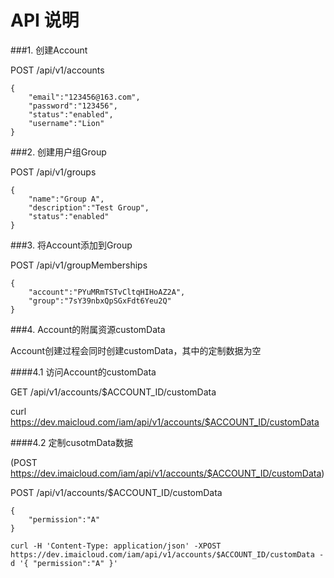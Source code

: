 # API 说明

###1. 创建Account

POST /api/v1/accounts

```
{
    "email":"123456@163.com",
    "password":"123456",
    "status":"enabled",
    "username":"Lion"
}
```

###2. 创建用户组Group

POST /api/v1/groups

```
{
    "name":"Group A",
    "description":"Test Group",
    "status":"enabled"
}
```

###3. 将Account添加到Group

POST /api/v1/groupMemberships

```
{
    "account":"PYuMRmTSTvCltqHIHoAZ2A",
    "group":"7sY39nbxQpSGxFdt6Yeu2Q"
}
```

###4. Account的附属资源customData

Account创建过程会同时创建customData，其中的定制数据为空

####4.1 访问Account的customData

GET /api/v1/accounts/$ACCOUNT_ID/customData

curl https://dev.maicloud.com/iam/api/v1/accounts/$ACCOUNT_ID/customData

####4.2 定制cusotmData数据

(POST https://dev.imaicloud.com/iam/api/v1/accounts/$ACCOUNT_ID/customData)

POST /api/v1/accounts/$ACCOUNT_ID/customData

```
{
	"permission":"A"
}
```
```
curl -H 'Content-Type: application/json' -XPOST https://dev.imaicloud.com/iam/api/v1/accounts/$ACCOUNT_ID/customData -d '{ "permission":"A" }'
```
